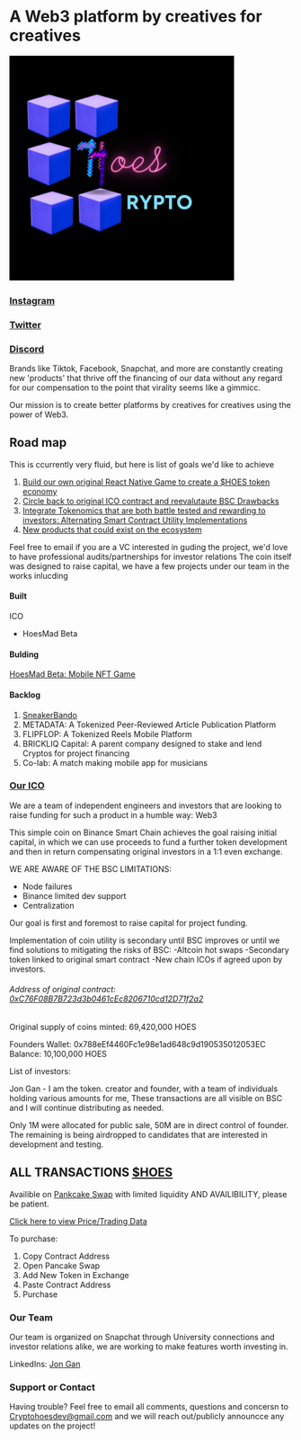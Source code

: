 <head>
<link rel="shortcut icon" type="image/x-icon" href="favicon.ico?">
</head>
<link rel="shortcut icon" type="image/x-icon" href="favicon.ico?">

# A Web3 platform by creatives for creatives
 
[![CryptoHoes Logo](/Logo.png)](https://pancakeswap.finance/swap?outputCurrency=0xC76F08B7B723d3b0461cEc8206710cd12D71f2a2)

### [Instagram](https://www.instagram.com/cryptohoesdev/)
### [Twitter](https://twitter.com/cryptohoesdev)
### [Discord](https://discord.gg/zWTFjW8cds)



Brands like Tiktok, Facebook, Snapchat, and more are constantly creating new 'products' that thrive off the financing of our data without any regard for our 
compensation to the point that virality seems like a gimmicc.

Our mission is to create better platforms by creatives for creatives using the power of Web3.

## Road map

This is ccurrently very fluid, but here is list of goals we'd like to achieve
1. [Build our own original React Native Game to create a $HOES token economy](https://github.com/CryptoHoes/HoesMad)
2. [Circle back to original ICO contract and reevalutaute BSC Drawbacks](https://github.com/binance-chain/bsc/issues/553)
3. [Integrate Tokenomics that are both battle tested and rewarding to investors: Alternating Smart Contract Utility Implementations](https://read.cash/@CryptoSorted/3-ways-to-easily-move-funds-from-one-chain-to-another-7155d6aa)
4. [New products that could exist on the ecosystem](https://github.com/jongan69/SneakerBando-EShop)

Feel free to email if you are a VC interested in guding the project, we'd love to have professional audits/partnerships for investor relations
The coin itself was designed to raise capital, we have a few projects under our team in the works inlucding

#### Built
ICO
- HoesMad Beta

#### Bulding
[HoesMad Beta: Mobile NFT Game](https://testflight.apple.com/join/ArWUY9ju)

#### Backlog
1. [SneakerBando](https://github.com/jongan69/SneakerBando-EShop)
2. METADATA: A Tokenized Peer-Reviewed Article Publication Platform
3. FLIPFLOP: A Tokenized Reels Mobile Platform
4. BRICKLIQ Capital: A parent company designed to stake and lend Cryptos for project financing
5. Co-lab: A match making mobile app for musicians




### [Our ICO](https://pancakeswap.finance/swap?outputCurrency=0xC76F08B7B723d3b0461cEc8206710cd12D71f2a2)

We are a team of independent engineers and investors that are looking to raise funding for such a product in a humble way: Web3

This simple coin on Binance Smart Chain achieves the goal raising initial capital, 
in which we can use proceeds to fund a further token development and then in return compensating original investors in a 1:1 even exchange.

WE ARE AWARE OF THE BSC LIMITATIONS: 

- Node failures
- Binance limited dev support
- Centralization

Our goal is first and foremost to raise capital for project funding. 

Implementation of coin utility is secondary until BSC improves or until we find solutions to mitigating the risks of BSC:
-Altcoin hot swaps
-Secondary token linked to original smart contract
-New chain ICOs if agreed upon by investors.

###### Address of original contract: [0xC76F08B7B723d3b0461cEc8206710cd12D71f2a2](https://bscscan.com/token/0xC76F08B7B723d3b0461cEc8206710cd12D71f2a2)

Original supply of coins minted: 69,420,000 HOES

Founders Wallet: 0x788eEf4460Fc1e98e1ad648c9d190535012053EC
Balance: 10,100,000 HOES

List of investors:

Jon Gan - I am the token. creator and founder, with a team of individuals holding various amounts for me, These transactions are all visible on BSC and I will continue distributing as needed.


Only 1M were allocated for public sale, 50M are in direct control of founder.
The remaining is being airdropped to candidates that are interested in development and testing.

## ALL TRANSACTIONS [$HOES](https://bscscan.com/token/0xC76F08B7B723d3b0461cEc8206710cd12D71f2a2)

Availible on [Pankcake Swap](https://pancakeswap.finance/swap?outputCurrency=0xC76F08B7B723d3b0461cEc8206710cd12D71f2a2) with limited liquidity AND AVAILIBILITY, 
please be patient.

[Click here to view Price/Trading Data](https://pancakeswap.finance/swap?outputCurrency=0xC76F08B7B723d3b0461cEc8206710cd12D71f2a2)

To purchase:
1. Copy Contract Address
2. Open Pancake Swap
3. Add New Token in Exchange
4. Paste Contract Address 
5. Purchase



### Our Team

Our team is organized on Snapchat through University connections and investor relations alike, we are working to make features worth investing in.

LinkedIns:
[Jon Gan](https://www.linkedin.com/in/jongan69/)


### Support or Contact

Having trouble? Feel free to email all comments, questions and concersn to Cryptohoesdev@gmail.com 
and we will reach out/publicly announcce any updates on the project!

